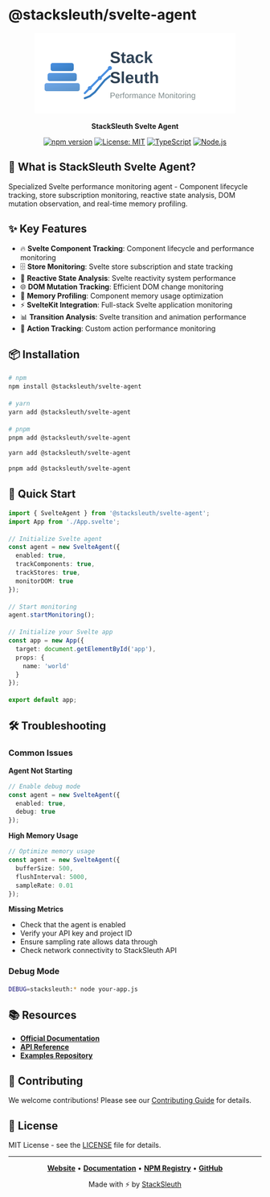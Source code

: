 # @stacksleuth/svelte-agent

<div align="center">

![StackSleuth Svelte Agent](../../assets/logo.svg)

**StackSleuth Svelte Agent**

[![npm version](https://badge.fury.io/js/%40stacksleuth%2Fsvelte-agent.svg)](https://badge.fury.io/js/%40stacksleuth%2Fsvelte-agent)
[![License: MIT](https://img.shields.io/badge/License-MIT-yellow.svg)](https://opensource.org/licenses/MIT)
[![TypeScript](https://img.shields.io/badge/TypeScript-5.0+-blue.svg)](https://www.typescriptlang.org/)
[![Node.js](https://img.shields.io/badge/Node.js-18.0+-green.svg)](https://nodejs.org/)

</div>

## 🚀 What is StackSleuth Svelte Agent?

Specialized Svelte performance monitoring agent - Component lifecycle tracking, store subscription monitoring, reactive state analysis, DOM mutation observation, and real-time memory profiling.

## ✨ Key Features

- 🔥 **Svelte Component Tracking**: Component lifecycle and performance monitoring
- 🗄️ **Store Monitoring**: Svelte store subscription and state tracking
- 🔄 **Reactive State Analysis**: Svelte reactivity system performance
- 🌐 **DOM Mutation Tracking**: Efficient DOM change monitoring
- 💾 **Memory Profiling**: Component memory usage optimization
- ⚡ **SvelteKit Integration**: Full-stack Svelte application monitoring
- 📊 **Transition Analysis**: Svelte transition and animation performance
- 🎯 **Action Tracking**: Custom action performance monitoring

## 📦 Installation

```bash
# npm
npm install @stacksleuth/svelte-agent

# yarn
yarn add @stacksleuth/svelte-agent

# pnpm
pnpm add @stacksleuth/svelte-agent
```

```bash
yarn add @stacksleuth/svelte-agent
```

```bash
pnpm add @stacksleuth/svelte-agent
```

## 🏁 Quick Start

```typescript
import { SvelteAgent } from '@stacksleuth/svelte-agent';
import App from './App.svelte';

// Initialize Svelte agent
const agent = new SvelteAgent({
  enabled: true,
  trackComponents: true,
  trackStores: true,
  monitorDOM: true
});

// Start monitoring
agent.startMonitoring();

// Initialize your Svelte app
const app = new App({
  target: document.getElementById('app'),
  props: {
    name: 'world'
  }
});

export default app;
```


## 🛠️ Troubleshooting

### Common Issues

**Agent Not Starting**
```typescript
// Enable debug mode
const agent = new SvelteAgent({
  enabled: true,
  debug: true
});
```

**High Memory Usage**
```typescript
// Optimize memory usage
const agent = new SvelteAgent({
  bufferSize: 500,
  flushInterval: 5000,
  sampleRate: 0.01
});
```

**Missing Metrics**
- Check that the agent is enabled
- Verify your API key and project ID
- Ensure sampling rate allows data through
- Check network connectivity to StackSleuth API

### Debug Mode

```bash
DEBUG=stacksleuth:* node your-app.js
```

## 📚 Resources

- **[Official Documentation](https://github.com/Jack-GitHub12/StackSleuth#readme)**
- **[API Reference](https://github.com/Jack-GitHub12/StackSleuth/blob/main/docs/svelte-agent.md)**
- **[Examples Repository](https://github.com/Jack-GitHub12/StackSleuth/tree/main/examples/svelte-agent)**

## 🤝 Contributing

We welcome contributions! Please see our [Contributing Guide](https://github.com/Jack-GitHub12/StackSleuth/blob/main/CONTRIBUTING.md) for details.

## 📄 License

MIT License - see the [LICENSE](https://github.com/Jack-GitHub12/StackSleuth/blob/main/LICENSE) file for details.

---

<div align="center">

**[Website](https://github.com/Jack-GitHub12/StackSleuth)** • 
**[Documentation](https://github.com/Jack-GitHub12/StackSleuth#readme)** • 
**[NPM Registry](https://www.npmjs.com/package/@stacksleuth/svelte-agent)** • 
**[GitHub](https://github.com/Jack-GitHub12/StackSleuth)**

Made with ⚡ by [StackSleuth](https://github.com/Jack-GitHub12/StackSleuth)

</div>